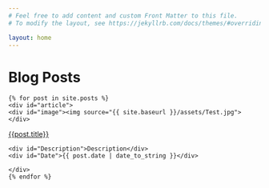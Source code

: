 ```yaml
---
# Feel free to add content and custom Front Matter to this file.
# To modify the layout, see https://jekyllrb.com/docs/themes/#overriding-theme-defaults

layout: home
---
```


<div id="home">
  <h1>Blog Posts</h1>
 
    {% for post in site.posts %}
    <div id="article"> 
    <div id="image"><img source="{{ site.baseurl }}/assets/Test.jpg"></div>
<div id="Bloc2">
    <div id="Titre"><a href="{{ site.baseurl }}{{ post.url }}">{{post.title}}</a></div>

    <div id="Description">Description</div>
    <div id="Date">{{ post.date | date_to_string }}</div>
 </div>   
    
    </div>
    {% endfor %}
 
</div>
